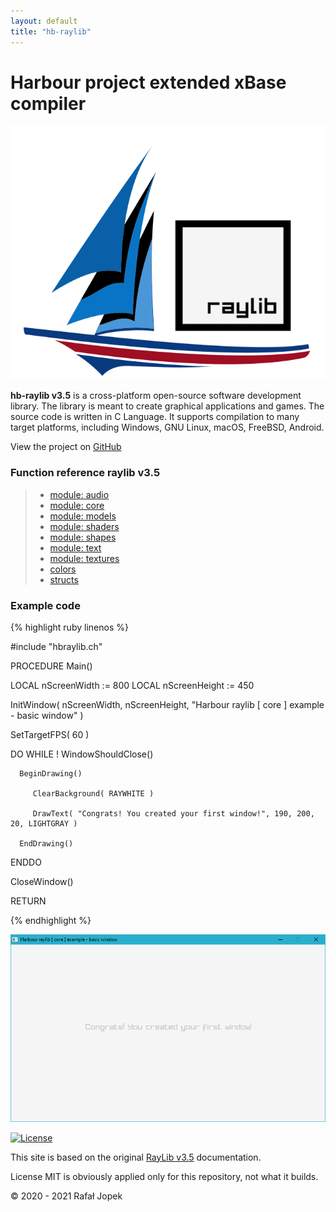 ```yaml
---
layout: default
title: "hb-raylib"
---
```


# **Harbour project extended xBase compiler**

![Logo](assets/img/harbour_raylib.svg)

**hb-raylib v3.5** is a cross-platform open-source software development library. The library is meant to create graphical applications and games. The source code is written in C Language. It supports compilation to many target platforms, including Windows, GNU Linux, macOS, FreeBSD, Android.

View the project on [GitHub](https://github.com/rjopek/hb-raylib)

### Function reference raylib v3.5

> - [module: audio](audio "module: audio")
> - [module: core](core "module: core")
> - [module: models](models "module: models")
> - [module: shaders](shaders "module: shaders")
> - [module: shapes](shapes "module: shapes")
> - [module: text](text "module: text")
> - [module: textures](textures "module: textures")
> - [colors](colors "colors")
> - [structs](structs "structs")

### Example code

{% highlight ruby linenos %}


#include "hbraylib.ch"

PROCEDURE Main()

   LOCAL nScreenWidth := 800
   LOCAL nScreenHeight := 450

   InitWindow( nScreenWidth, nScreenHeight, "Harbour raylib [ core ] example - basic window" )

   SetTargetFPS( 60 )

   DO WHILE ! WindowShouldClose()

      BeginDrawing()

         ClearBackground( RAYWHITE )

         DrawText( "Congrats! You created your first window!", 190, 200, 20, LIGHTGRAY )

      EndDrawing()

   ENDDO

   CloseWindow()

   RETURN


{% endhighlight %}

![](assets/img/core/core_basic_window.png)

[![License](http://img.shields.io/:license-mit-blue.svg?style=flat-square)](LICENSE)

This site is based on the original [RayLib v3.5](https://www.raylib.com/cheatsheet/cheatsheet.html) documentation.

License MIT is obviously applied only for this repository, not what it builds.

&copy; 2020 - 2021 Rafał Jopek

<br>
<br>
<br>
